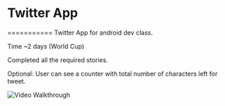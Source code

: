 # Twitter App
===========
Twitter App for android dev class.

Time ~2 days (World Cup)

Completed all the required stories.

Optional: User can see a counter with total number of characters left for tweet.

![Video Walkthrough](MyTwatter.gif)
